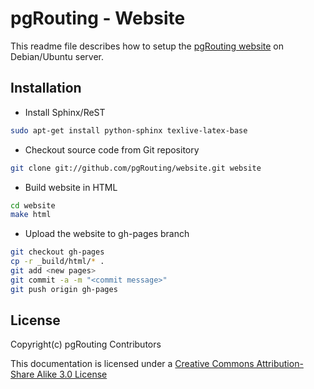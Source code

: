 # pgRouting - Website

This readme file describes how to setup the [pgRouting website](https://pgrouting.org) on Debian/Ubuntu server.

## Installation

* Install Sphinx/ReST

```bash
sudo apt-get install python-sphinx texlive-latex-base
```

* Checkout source code from Git repository

```bash
git clone git://github.com/pgRouting/website.git website
```

* Build website in HTML

```bash
cd website
make html
```

* Upload the website to gh-pages branch

```bash
git checkout gh-pages
cp -r _build/html/* .
git add <new pages>
git commit -a -m "<commit message>"
git push origin gh-pages
```

## License

Copyright(c) pgRouting Contributors

This documentation is licensed under a [Creative Commons Attribution-Share Alike 3.0 License](https://creativecommons.org/licenses/by-sa/3.0/)
